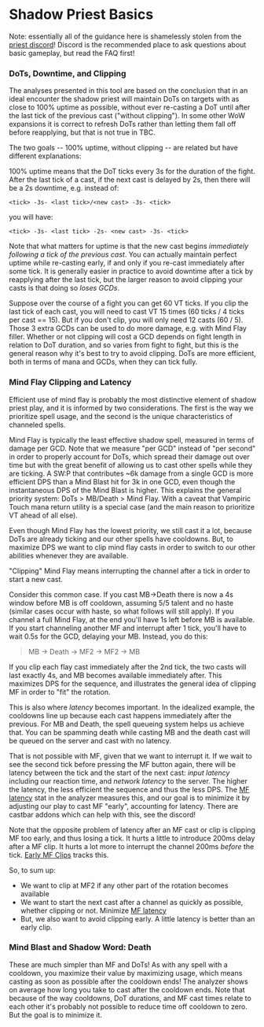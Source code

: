# Shadow Priest Basics

Note: essentially all of the guidance here is shamelessly stolen from the [priest discord](https://discord.gg/priestclassic)! Discord
is the recommended place to ask questions about basic gameplay, but read the FAQ first!

### DoTs, Downtime, and Clipping

The analyses presented in this tool are based on the conclusion that in an ideal encounter the shadow priest will maintain DoTs on targets with
as close to 100% uptime as possible, without ever re-casting a DoT until after the last tick of the previous cast ("without clipping"). 
In some other WoW expansions it is correct to refresh DoTs rather than letting them fall off before reapplying, but that is not true in TBC.

The two goals -- 100% uptime, without clipping -- are related but have different explanations:

100% uptime means that the DoT ticks every 3s for the duration of the fight. After the last tick of a cast, if the next cast is delayed by 2s,
then there will be a 2s downtime, e.g. instead of:

```
<tick> -3s- <last tick>/<new cast> -3s- <tick>
```

you will have:

```
<tick> -3s- <last tick> -2s- <new cast> -3s- <tick>
```

Note that what matters for uptime is that the new cast begins _immediately following a tick of the previous cast_. You can actually maintain
perfect uptime while re-casting early, if and only if you re-cast immediately after some tick. It is generally easier in practice to avoid
downtime after a tick by reapplying after the last tick, but the larger reason to avoid clipping your casts is that doing so _loses GCDs_.

Suppose over the course of a fight you can get 60 VT ticks. If you clip the last tick of each cast, you will need to cast VT 15 times 
(60 ticks / 4 ticks per cast == 15). But if you don't clip, you will only need 12 casts (60 / 5). Those 3 extra GCDs can be used to do more damage,
e.g. with Mind Flay filler. Whether or not clipping will cost a GCD depends on fight length in relation to DoT duration, and so varies from
fight to fight, but this is the general reason why it's best to try to avoid clipping. DoTs are more efficient, both in terms of mana and GCDs,
when they can tick fully.

### Mind Flay Clipping and Latency

Efficient use of mind flay is probably the most distinctive element of shadow priest play, and it is informed by two considerations. The first is
the way we prioritize spell usage, and the second is the unique characteristics of channeled spells.

Mind Flay is typically the least effective shadow spell, measured in terms of damage per GCD. Note that we measure "per GCD" instead of "per second" 
in order to properly account for DoTs, which spread their damage out over time but with the great benefit of allowing us to cast other spells while 
they are ticking. A SW:P that contributes ~6k damage from a single GCD is more efficient DPS than a Mind Blast hit for 3k in one GCD, even 
though the instantaneous DPS of the Mind Blast is higher. This explains the general priority system: DoTs > MB/Death > Mind Flay. With a caveat
that Vampiric Touch mana return utility is a special case (and the main reason to prioritize VT ahead of all else).

Even though Mind Flay has the lowest priority, we still cast it a lot, because DoTs are already ticking and our other spells have cooldowns. But,
to maximize DPS we want to clip mind flay casts in order to switch to our other abilities whenever they are available.

"Clipping" Mind Flay means interrupting the channel after a tick in order to start a new cast. 

Consider this common case. If you cast MB->Death there is now a 4s window before MB is off cooldown, assuming 5/5 talent and no haste (similar cases 
occur with haste, so what follows will still apply). If you channel a full Mind Flay, at the end you'll have 1s left before MB is available. If you 
start channeling another MF and interrupt after 1 tick, you'll have to wait 0.5s for the GCD, delaying your MB. Instead, you do this:

> MB -> Death -> MF2 -> MF2 -> MB

If you clip each flay cast immediately after the 2nd tick, the two casts will last exactly 4s, and MB becomes available immediately after. This
maximizes DPS for the sequence, and illustrates the general idea of clipping MF in order to "fit" the rotation. 

This is also where _latency_ becomes important. In the idealized example, the cooldowns line up because each cast happens immediately after the 
previous. For MB and Death, the  spell queueing system helps us achieve that. You can be spamming death while casting MB and the death cast will 
be queued on the server and cast with no latency. 

That is not possible with MF, given that we want to interrupt it. If we wait to see the second tick before pressing the MF button again, there will
be latency between the tick and the start of the next cast: _input latency_ including our reaction time, and _network latency_ to the server. The higher
the latency, the less efficient the sequence and thus the less DPS. The [MF latency](GLOSSARY.md#avg-mf-latency) stat in the analyzer measures this, 
and our goal is to minimize it by adjusting our play to cast MF "early", accounting for latency. There are castbar addons which can help with this, 
see the discord!

Note that the opposite problem of latency after an MF cast or clip is clipping MF too early, and thus losing a tick. It hurts a little to
introduce 200ms delay after a MF clip. It hurts a lot more to interrupt the channel 200ms _before_ the tick. [Early MF Clips](GLOSSARY.md#early-mf-clips)
tracks this.

So, to sum up:
- We want to clip at MF2 if any other part of the rotation becomes available
- We want to start the next cast after a channel as quickly as possible, whether clipping or not. Minimize [MF latency](GLOSSARY.md#avg-mf-latency)
- But, we also want to avoid clipping early. A little latency is better than an early clip.

### Mind Blast and Shadow Word: Death

These are much simpler than MF and DoTs! As with any spell with a cooldown, you maximize their value by maximizing usage, which means casting as soon as possible
after the cooldown ends! The analyzer shows on average how long you take to cast after the cooldown ends. Note that because of the way cooldowns,
DoT durations, and MF cast times relate to each other it's probably not possible to reduce time off cooldown to zero. But the goal is to minimize it.
